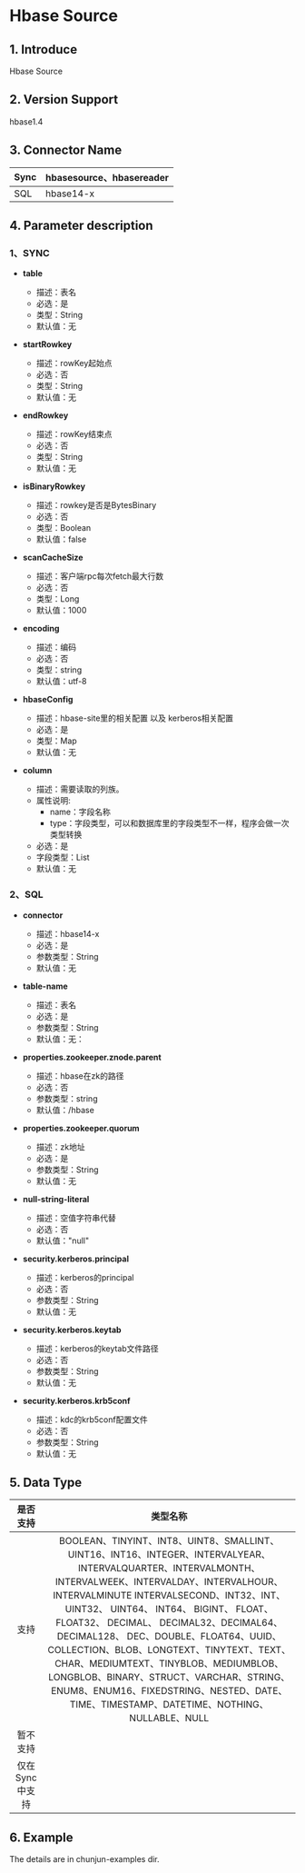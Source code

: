# Hbase Source
## 1. Introduce
Hbase Source


## 2. Version Support
hbase1.4


## 3. Connector Name
| Sync | hbasesource、hbasereader |
| --- |-------------------------|
| SQL | hbase14-x               |



## 4. Parameter description
### 1、SYNC


- **table**
  - 描述：表名
  - 必选：是
  - 类型：String
  - 默认值：无


- **startRowkey**
    - 描述：rowKey起始点
    - 必选：否
    - 类型：String
    - 默认值：无



- **endRowkey**
    - 描述：rowKey结束点
    - 必选：否
    - 类型：String
    - 默认值：无



- **isBinaryRowkey**
    - 描述：rowkey是否是BytesBinary
    - 必选：否
    - 类型：Boolean
    - 默认值：false


- **scanCacheSize**
    - 描述：客户端rpc每次fetch最大行数
    - 必选：否
    - 类型：Long
    - 默认值：1000
  
  

- **encoding**
    - 描述：编码
    - 必选：否
    - 类型：string
    - 默认值：utf-8



- **hbaseConfig**
    - 描述：hbase-site里的相关配置 以及 kerberos相关配置
    - 必选：是
    - 类型：Map
    - 默认值：无



- **column**
  - 描述：需要读取的列族。
  - 属性说明:
    - name：字段名称
    - type：字段类型，可以和数据库里的字段类型不一样，程序会做一次类型转换
  - 必选：是
  - 字段类型：List
  - 默认值：无

### 2、SQL

- **connector**
  - 描述：hbase14-x
  - 必选：是
  - 参数类型：String
  - 默认值：无
    <br />


- **table-name**
  - 描述：表名
  - 必选：是
  - 参数类型：String
  - 默认值：无：
    <br />


- **properties.zookeeper.znode.parent**
  - 描述：hbase在zk的路径
  - 必选：否
  - 参数类型：string
  - 默认值：/hbase
    <br />


- **properties.zookeeper.quorum**
  - 描述：zk地址
  - 必选：是
  - 参数类型：String
  - 默认值：无
    <br />


- **null-string-literal**
  - 描述：空值字符串代替
  - 必选：否
  - 默认值："null"
    <br />



- **security.kerberos.principal**
  - 描述：kerberos的principal
  - 必选：否
  - 参数类型：String
  - 默认值：无
    <br />


- **security.kerberos.keytab**
  - 描述：kerberos的keytab文件路径
  - 必选：否
  - 参数类型：String
  - 默认值：无
    <br />



- **security.kerberos.krb5conf**
  - 描述：kdc的krb5conf配置文件
  - 必选：否
  - 参数类型：String
  - 默认值：无
    <br />


## 5. Data Type

|     是否支持     |                                                                                                                                            类型名称                                                                                                                                             |
| :--------------: |:-------------------------------------------------------------------------------------------------------------------------------------------------------------------------------------------------------------------------------------------------------------------------------------------:|
|       支持       | BOOLEAN、TINYINT、INT8、UINT8、SMALLINT、UINT16、INT16、INTEGER、INTERVALYEAR、INTERVALQUARTER、INTERVALMONTH、INTERVALWEEK、INTERVALDAY、INTERVALHOUR、INTERVALMINUTE INTERVALSECOND、INT32、INT、UINT32、 UINT64、 INT64、 BIGINT、 FLOAT、FLOAT32、 DECIMAL、 DECIMAL32、DECIMAL64、DECIMAL128、 DEC、DOUBLE、FLOAT64、UUID、COLLECTION、BLOB、LONGTEXT、TINYTEXT、TEXT、CHAR、MEDIUMTEXT、TINYBLOB、MEDIUMBLOB、LONGBLOB、BINARY、STRUCT、VARCHAR、STRING、ENUM8、ENUM16、FIXEDSTRING、NESTED、DATE、TIME、TIMESTAMP、DATETIME、NOTHING、NULLABLE、NULL |
|     暂不支持     |                                                                                                                                                                                                                                                                 |
| 仅在 Sync 中支持 |                                                                                                                                                                                                                                                                            |


## 6. Example
The details are in chunjun-examples dir.
